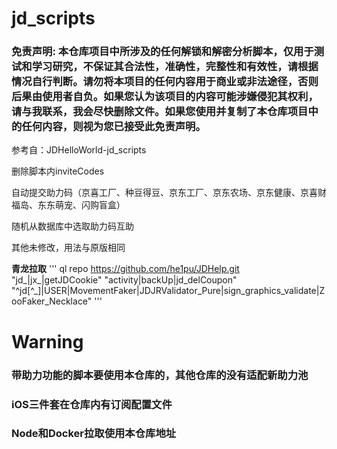 # jd_scripts
### 免责声明: 本仓库项目中所涉及的任何解锁和解密分析脚本，仅用于测试和学习研究，不保证其合法性，准确性，完整性和有效性，请根据情况自行判断。请勿将本项目的任何内容用于商业或非法途径，否则后果由使用者自负。如果您认为该项目的内容可能涉嫌侵犯其权利，请与我联系，我会尽快删除文件。如果您使用并复制了本仓库项目中的任何内容，则视为您已接受此免责声明。


参考自：JDHelloWorld-jd_scripts


删除脚本内inviteCodes


自动提交助力码（京喜工厂、种豆得豆、京东工厂、京东农场、京东健康、京喜财福岛、东东萌宠、闪购盲盒）


随机从数据库中选取助力码互助


其他未修改，用法与原版相同


__青龙拉取__
'''
ql repo https://github.com/he1pu/JDHelp.git "jd_|jx_|getJDCookie" "activity|backUp|jd_delCoupon" "^jd[^_]|USER|MovementFaker|JDJRValidator_Pure|sign_graphics_validate|ZooFaker_Necklace"
'''

# Warning
### 带助力功能的脚本要使用本仓库的，其他仓库的没有适配新助力池
### iOS三件套在仓库内有订阅配置文件
### Node和Docker拉取使用本仓库地址
